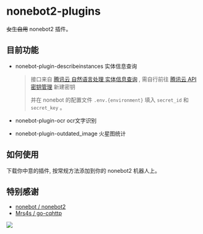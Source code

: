# nonebot2-plugins
~~女生自用~~ nonebot2 插件。

## 目前功能

- nonebot-plugin-describeinstances 实体信息查询

  > 接口来自 [腾讯云 自然语言处理 实体信息查询](https://cloud.tencent.com/document/api/271/39420) , 需自行前往 [腾讯云 API 密钥管理](https://console.cloud.tencent.com/capi)  新建密钥
  >
  > 并在 nonebot 的配置文件 `.env.{environment}` 填入 `secret_id` 和 `secret_key` 。

- nonebot-plugin-ocr ocr文字识别

- nonebot-plugin-outdated_image 火星图统计

## 如何使用

下载你中意的插件, 按常规方法添加到你的 nonebot2 机器人上。

## 特别感谢

- [nonebot / nonebot2](https://github.com/nonebot/nonebot2)
- [Mrs4s / go-cqhttp](https://github.com/Mrs4s/go-cqhttp)


![](https://i.loli.net/2021/08/23/5Je1CzgoGmqAI3V.jpg)